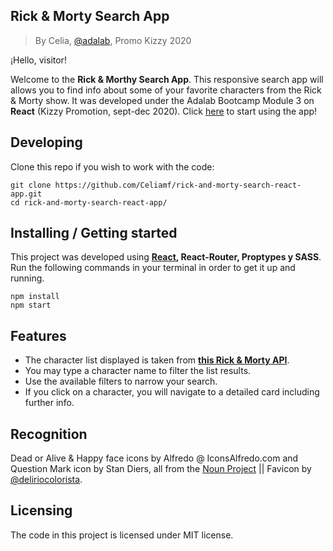 ## Rick & Morty Search App

> By Celia, [@adalab](https://github.com/Adalab), Promo Kizzy 2020

¡Hello, visitor!

Welcome to the **Rick & Morthy Search App**. This responsive search app will allows you to find info about some of your favorite characters from the Rick & Morty show. It was developed under the Adalab Bootcamp Module 3 on **React** (Kizzy Promotion, sept-dec 2020).
Click [here](https://celiamf.github.io/rick-and-morty-search-react-app/#/) to start using the app!

## Developing

Clone this repo if you wish to work with the code:

```shell
git clone https://github.com/Celiamf/rick-and-morty-search-react-app.git
cd rick-and-morty-search-react-app/
```

## Installing / Getting started

This project was developed using **[React](https://github.com/facebook/create-react-app), React-Router, Proptypes y SASS**. Run the following commands in your terminal in order to get it up and running.

```shell
npm install
npm start
```

## Features

- The character list displayed is taken from **[this Rick & Morty API](https://rickandmortyapi.com/documentation/#get-all-characters)**.
- You may type a character name to filter the list results.
- Use the available filters to narrow your search.
- If you click on a character, you will navigate to a detailed card including further info.

## Recognition

Dead or Alive & Happy face icons by Alfredo @ IconsAlfredo.com and Question Mark icon by Stan Diers, all from the [Noun Project](https://thenounproject.com/) || Favicon by [@deliriocolorista](https://www.domestika.org/es/deliriocolorista).

## Licensing

The code in this project is licensed under MIT license.
